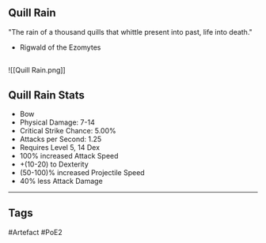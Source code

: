 ## Quill Rain
"The rain of a thousand quills that whittle
present into past, life into death."
- Rigwald of the Ezomytes
##
![[Quill Rain.png]]
## Quill Rain Stats
- Bow
- Physical Damage: 7-14
- Critical Strike Chance: 5.00%
- Attacks per Second: 1.25
- Requires Level 5, 14 Dex
- 100% increased Attack Speed
- +(10-20) to Dexterity
- (50-100)% increased Projectile Speed
- 40% less Attack Damage


---
## Tags
#Artefact
#PoE2